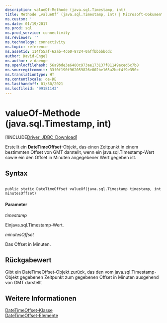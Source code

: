 ```yaml
---
description: valueOf-Methode (java.sql.Timestamp, int)
title: Methode „valueOf“ (java.sql.Timestamp, int) | Microsoft-Dokumentation
ms.custom: ''
ms.date: 01/19/2017
ms.prod: sql
ms.prod_service: connectivity
ms.reviewer: ''
ms.technology: connectivity
ms.topic: reference
ms.assetid: 114f55af-62ab-4c60-8724-0affbbbbbcdc
author: David-Engel
ms.author: v-daenge
ms.openlocfilehash: 56a9bde3e6480c973ae173137f81149aced6c7b8
ms.sourcegitcommit: 33f0f190f962059826e002be165a2bef4f9e350c
ms.translationtype: HT
ms.contentlocale: de-DE
ms.lasthandoff: 01/30/2021
ms.locfileid: "99181143"
---
```

# <a name="valueof-method-javasqltimestamp-int"></a>valueOf-Methode (java.sql.Timestamp, int)
[!INCLUDE[Driver_JDBC_Download](../../../includes/driver_jdbc_download.md)]

  Erstellt ein **DateTimeOffset**-Objekt, das einen Zeitpunkt in einem bestimmten Offset von GMT darstellt, wenn ein java.sql.Timestamp-Wert sowie ein den Offset in Minuten angegebener Wert gegeben ist.  
  
## <a name="syntax"></a>Syntax  
  
```  
  
public static DateTimeOffset valueOf(java.sql.Timestamp timestamp, int minutesOffset)  
```  
  
#### <a name="parameters"></a>Parameter  
 *timestamp*  
  
 Einjava.sql.Timestamp-Wert.  
  
 *minutesOffset*  
  
 Das Offset in Minuten.  
  
## <a name="return-value"></a>Rückgabewert  
 Gibt ein DateTimeOffset-Objekt zurück, das den vom java.sql.Timestamp-Objekt gegebenen Zeitpunkt zum gegebenen Offset in Minuten ausgehend von GMT darstellt  
  
## <a name="see-also"></a>Weitere Informationen  
 [DateTimeOffset-Klasse](../../../connect/jdbc/reference/datetimeoffset-class.md)   
 [DateTimeOffset-Elemente](../../../connect/jdbc/reference/datetimeoffset-members.md)  
  
  
